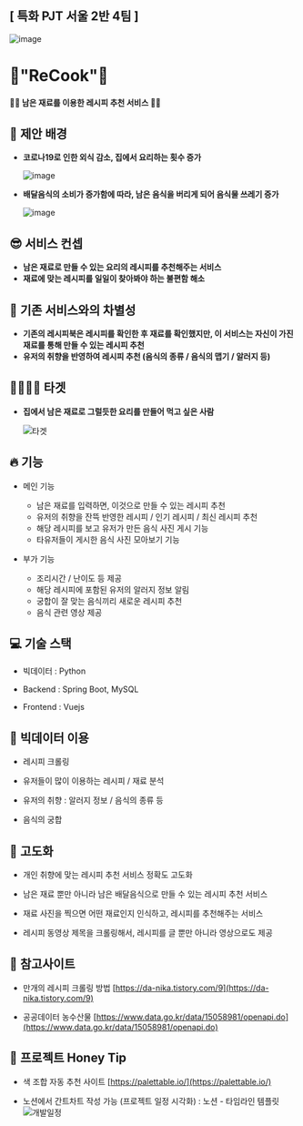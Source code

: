 ## [ 특화 PJT 서울 2반 4팀 ]

![image](/uploads/c8b236b5dde6d25e0289f39dacda88e0/image.png)


# 🍩**"ReCook"**🍣

#### 🍤🍔 **남은 재료를 이용한 레시피 추천 서비스** 🍕🍟



## 🍴  **제안 배경**

- **코로나19로 인한 외식 감소, 집에서 요리하는 횟수 증가**

    ![image](/uploads/b16ec610ff8611892a579225ec2f3f89/image.png)

- **배달음식의 소비가 증가함에 따라, 남은 음식을 버리게 되어 음식물 쓰레기 증가**

    ![image](/uploads/375c43ecefe4cb6bebe509f562ef5498/image.png)



## 😎  **서비스 컨셉**

- **남은 재료로 만들 수 있는 요리의 레시피를 추천해주는 서비스**
- **재료에 맞는 레시피를 일일이 찾아봐야 하는 불편함 해소**



## 🐣  **기존 서비스와의 차별성**

- **기존의 레시피북은 레시피를 확인한 후 재료를 확인했지만, 이 서비스는 자신이 가진 재료를 통해 만들 수 있는 레시피 추천**
- **유저의 취향을 반영하여 레시피 추천 (음식의 종류 / 음식의 맵기 / 알러지 등)**



## 🙋‍♂️🙋‍♀️  **타겟**

- **집에서 남은 재료로 그럴듯한 요리를 만들어 먹고 싶은 사람**

  ![타겟](/uploads/0008b49f75b4b86b14b24f594da44379/타겟.PNG)



## 🔥  **기능**

- 메인 기능
  - 남은 재료를 입력하면, 이것으로 만들 수 있는 레시피 추천
  - 유저의 취향을 잔뜩 반영한 레시피 / 인기 레시피 / 최신 레시피 추천
  - 해당 레시피를 보고 유저가 만든 음식 사진 게시 기능
  - 타유저들이 게시한 음식 사진 모아보기 기능

- 부가 기능
  - 조리시간 / 난이도 등 제공
  - 해당 레시피에 포함된 유저의 알러지 정보 알림
  - 궁합이 잘 맞는 음식끼리 새로운 레시피 추천
  - 음식 관련 영상 제공


## 💻  **기술 스택**

- 빅데이터 : Python

- Backend : Spring Boot, MySQL

- Frontend : Vuejs

## 💎  **빅데이터 이용**

- 레시피 크롤링

- 유저들이 많이 이용하는 레시피 / 재료 분석

- 유저의 취향 : 알러지 정보 / 음식의 종류 등

- 음식의 궁합


## 🚦  **고도화**

- 개인 취향에 맞는 레시피 추천 서비스 정확도 고도화

- 남은 재료 뿐만 아니라 남은 배달음식으로 만들 수 있는 레시피 추천 서비스

- 재료 사진을 찍으면 어떤 재료인지 인식하고, 레시피를 추천해주는 서비스

- 레시피 동영상 제목을 크롤링해서, 레시피를 글 뿐만 아니라 영상으로도 제공



## 🔗  **참고사이트**

- 만개의 레시피 크롤링 방법
[https://da-nika.tistory.com/9](https://da-nika.tistory.com/9)

-	공공데이터 농수산물
[https://www.data.go.kr/data/15058981/openapi.do](https://www.data.go.kr/data/15058981/openapi.do)



## 🍯  **프로젝트 Honey Tip**

- 색 조합 자동 추천 사이트
[https://palettable.io/](https://palettable.io/)

- 노션에서 간트차트 작성 가능 (프로젝트 일정 시각화) : 노션 - 타임라인 템플릿
![개발일정](/uploads/91e3ddfa6a4bf8354d1ef61f4c6ebbdc/개발일정.png)
